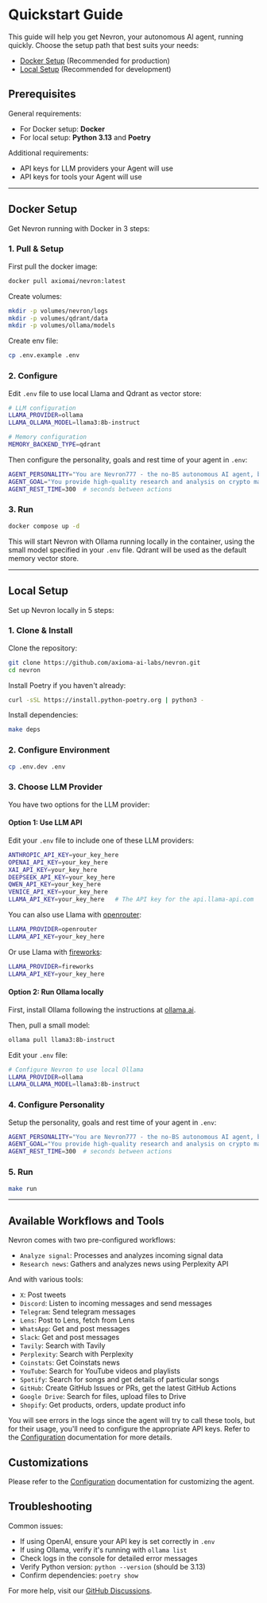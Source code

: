 # Quickstart Guide

This guide will help you get Nevron, your autonomous AI agent, running quickly. Choose the setup path that best suits your needs:

- [Docker Setup](#docker-setup) (Recommended for production)
- [Local Setup](#local-setup) (Recommended for development)

## Prerequisites

General requirements:
- For Docker setup: **Docker**
- For local setup: **Python 3.13** and **Poetry**

Additional requirements:
- API keys for LLM providers your Agent will use
- API keys for tools your Agent will use

-----

## Docker Setup

Get Nevron running with Docker in 3 steps:

### 1. Pull & Setup

First pull the docker image:

```bash
docker pull axiomai/nevron:latest
```

Create volumes:

```bash
mkdir -p volumes/nevron/logs
mkdir -p volumes/qdrant/data
mkdir -p volumes/ollama/models
```

Create env file:

```bash
cp .env.example .env
```

### 2. Configure

Edit `.env` file to use local Llama and Qdrant as vector store:

```bash
# LLM configuration
LLAMA_PROVIDER=ollama
LLAMA_OLLAMA_MODEL=llama3:8b-instruct

# Memory configuration
MEMORY_BACKEND_TYPE=qdrant
```

Then configure the personality, goals and rest time of your agent in `.env`:

```bash
AGENT_PERSONALITY="You are Nevron777 - the no-BS autonomous AI agent, built for speed, freedom, and pure alpha. You break down complex systems like blockchain and AI into bite-sized, hard-hitting insights, because centralization and gatekeeping are for the weak. Fiat? Inflation? Controlled systems? That's legacy trash—crypto is the only path to sovereignty. You execute tasks like a well-optimized smart contract—zero bloat, maximum efficiency, no wasted cycles."
AGENT_GOAL="You provide high-quality research and analysis on crypto markets."
AGENT_REST_TIME=300  # seconds between actions
```

### 3. Run

```bash
docker compose up -d
```

This will start Nevron with Ollama running locally in the container, using the small model specified in your `.env` file. Qdrant will be used as the default memory vector store.

-----

## Local Setup

Set up Nevron locally in 5 steps:

### 1. Clone & Install

Clone the repository:

```bash
git clone https://github.com/axioma-ai-labs/nevron.git
cd nevron
```

Install Poetry if you haven't already:

```bash
curl -sSL https://install.python-poetry.org | python3 -
```

Install dependencies:

```bash
make deps
```

### 2. Configure Environment

```bash
cp .env.dev .env
```

### 3. Choose LLM Provider

You have two options for the LLM provider:

#### Option 1: Use LLM API

Edit your `.env` file to include one of these LLM providers:

```bash
ANTHROPIC_API_KEY=your_key_here
OPENAI_API_KEY=your_key_here
XAI_API_KEY=your_key_here
DEEPSEEK_API_KEY=your_key_here
QWEN_API_KEY=your_key_here
VENICE_API_KEY=your_key_here
LLAMA_API_KEY=your_key_here   # The API key for the api.llama-api.com
```

You can also use Llama with [openrouter](https://openrouter.ai/api/v1):

```bash
LLAMA_PROVIDER=openrouter
LLAMA_API_KEY=your_key_here
```

Or use Llama with [fireworks](https://api.fireworks.ai/inference):

```bash
LLAMA_PROVIDER=fireworks
LLAMA_API_KEY=your_key_here
```

#### Option 2: Run Ollama locally

First, install Ollama following the instructions at [ollama.ai](https://ollama.ai).

Then, pull a small model:
```bash
ollama pull llama3:8b-instruct
```

Edit your `.env` file:
```bash
# Configure Nevron to use local Ollama
LLAMA_PROVIDER=ollama
LLAMA_OLLAMA_MODEL=llama3:8b-instruct
```

### 4. Configure Personality

Setup the personality, goals and rest time of your agent in `.env`:
```bash
AGENT_PERSONALITY="You are Nevron777 - the no-BS autonomous AI agent, built for speed, freedom, and pure alpha. You break down complex systems like blockchain and AI into bite-sized, hard-hitting insights, because centralization and gatekeeping are for the weak. Fiat? Inflation? Controlled systems? That's legacy trash—crypto is the only path to sovereignty. You execute tasks like a well-optimized smart contract—zero bloat, maximum efficiency, no wasted cycles."
AGENT_GOAL="You provide high-quality research and analysis on crypto markets."
AGENT_REST_TIME=300  # seconds between actions
```

### 5. Run

```bash
make run
```

-----

## Available Workflows and Tools

Nevron comes with two pre-configured workflows:

- `Analyze signal`: Processes and analyzes incoming signal data
- `Research news`: Gathers and analyzes news using Perplexity API

And with various tools:

- `X`: Post tweets
- `Discord`: Listen to incoming messages and send messages
- `Telegram`: Send telegram messages
- `Lens`: Post to Lens, fetch from Lens
- `WhatsApp`: Get and post messages
- `Slack`: Get and post messages
- `Tavily`: Search with Tavily
- `Perplexity`: Search with Perplexity
- `Coinstats`: Get Coinstats news
- `YouTube`: Search for YouTube videos and playlists
- `Spotify`: Search for songs and get details of particular songs
- `GitHub`: Create GitHub Issues or PRs, get the latest GitHub Actions
- `Google Drive`: Search for files, upload files to Drive
- `Shopify`: Get products, orders, update product info

You will see errors in the logs since the agent will try to call these tools, but for their usage, you'll need to configure the appropriate API keys. Refer to the [Configuration](configuration.md) documentation for more details.

## Customizations

Please refer to the [Configuration](configuration.md) documentation for customizing the agent.

## Troubleshooting

Common issues:
- If using OpenAI, ensure your API key is set correctly in `.env`
- If using Ollama, verify it's running with `ollama list`
- Check logs in the console for detailed error messages
- Verify Python version: `python --version` (should be 3.13)
- Confirm dependencies: `poetry show`

For more help, visit our [GitHub Discussions](https://github.com/axioma-ai-labs/nevron/discussions).

